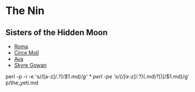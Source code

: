 # The Nin

## Sisters of the Hidden Moon
 - [Roma](/p/roma.md)
 - [Circe Moll](/p/circe_moll.md)
 - [Ava](/p/ava.md)
 - [Skyre Gowan](/p/skyre_gowan.md)

 perl -p -i -e 's/\/[a-z]\/.*?\)/\$1\.md\)/g' *
 perl -pe 's/(\/[a-z]\/.*?)(\.md)?[)]/$1.md)/g' p/the_yeti.md
 